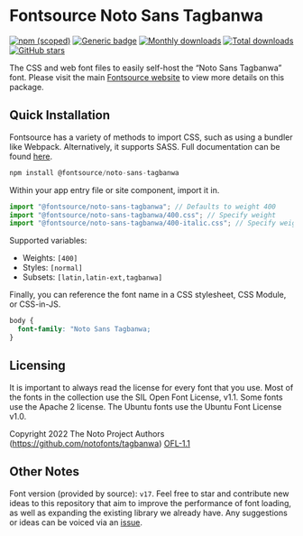 # Fontsource Noto Sans Tagbanwa

[![npm (scoped)](https://img.shields.io/npm/v/@fontsource/noto-sans-tagbanwa?color=brightgreen)](https://www.npmjs.com/package/@fontsource/noto-sans-tagbanwa) [![Generic badge](https://img.shields.io/badge/fontsource-passing-brightgreen)](https://github.com/fontsource/fontsource) [![Monthly downloads](https://badgen.net/npm/dm/@fontsource/noto-sans-tagbanwa)](https://github.com/fontsource/fontsource) [![Total downloads](https://badgen.net/npm/dt/@fontsource/noto-sans-tagbanwa)](https://github.com/fontsource/fontsource) [![GitHub stars](https://img.shields.io/github/stars/fontsource/fontsource.svg?style=social&label=Star)](https://github.com/fontsource/fontsource/stargazers)

The CSS and web font files to easily self-host the “Noto Sans Tagbanwa” font. Please visit the main [Fontsource website](https://fontsource.org/fonts/noto-sans-tagbanwa) to view more details on this package.

## Quick Installation

Fontsource has a variety of methods to import CSS, such as using a bundler like Webpack. Alternatively, it supports SASS. Full documentation can be found [here](https://fontsource.org/docs/getting-started/introduction).

```javascript
npm install @fontsource/noto-sans-tagbanwa
```

Within your app entry file or site component, import it in.

```javascript
import "@fontsource/noto-sans-tagbanwa"; // Defaults to weight 400
import "@fontsource/noto-sans-tagbanwa/400.css"; // Specify weight
import "@fontsource/noto-sans-tagbanwa/400-italic.css"; // Specify weight and style

```

Supported variables:
- Weights: `[400]`
- Styles: `[normal]`
- Subsets: `[latin,latin-ext,tagbanwa]`

Finally, you can reference the font name in a CSS stylesheet, CSS Module, or CSS-in-JS.

```css
body {
  font-family: "Noto Sans Tagbanwa;
}
```

## Licensing
It is important to always read the license for every font that you use.
Most of the fonts in the collection use the SIL Open Font License, v1.1. Some fonts use the Apache 2 license. The Ubuntu fonts use the Ubuntu Font License v1.0.

Copyright 2022 The Noto Project Authors (https://github.com/notofonts/tagbanwa)
[OFL-1.1](http://scripts.sil.org/OFL)

## Other Notes
Font version (provided by source): `v17`.
Feel free to star and contribute new ideas to this repository that aim to improve the performance of font loading, as well as expanding the existing library we already have. Any suggestions or ideas can be voiced via an [issue](https://github.com/fontsource/fontsource/issues).